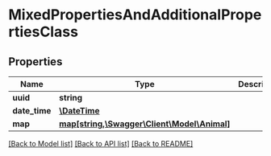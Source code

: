 # MixedPropertiesAndAdditionalPropertiesClass

## Properties
Name | Type | Description | Notes
------------ | ------------- | ------------- | -------------
**uuid** | **string** |  | [optional] 
**date_time** | [**\DateTime**](\DateTime.md) |  | [optional] 
**map** | [**map[string,\Swagger\Client\Model\Animal]**](Animal.md) |  | [optional] 

[[Back to Model list]](../README.md#documentation-for-models) [[Back to API list]](../README.md#documentation-for-api-endpoints) [[Back to README]](../README.md)


